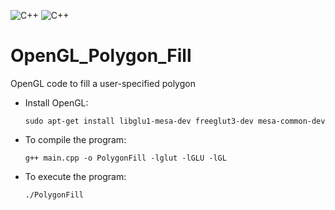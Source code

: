 ![C++](https://img.shields.io/badge/-C%2B%2B-00599C?style=plastic&logo=C%2B%2B)
![C++](https://img.shields.io/badge/-OpenGL-000000?style=plastic&logo=OpenGL)
# OpenGL_Polygon_Fill
OpenGL code to fill a user-specified polygon

* Install OpenGL:

      sudo apt-get install libglu1-mesa-dev freeglut3-dev mesa-common-dev

* To compile the program:

      g++ main.cpp -o PolygonFill -lglut -lGLU -lGL

* To execute the program:

      ./PolygonFill
